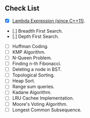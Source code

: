 Check List
---

- [x] [Lambda Expression (since C++11)](https://en.cppreference.com/w/cpp/language/lambda).
- [.] Breadth First Search.
- [.] Depth First Search.
- [ ] Huffman Coding.
- [ ] KMP Algorithm.
- [ ] N-Queen Problem.
- [ ] Finding n-th Fibonacci.
- [ ] Deleting a node in BST.
- [ ] Topological Sorting.
- [ ] Heap Sort.
- [ ] Range sum queries.
- [ ] Kadane Algorithm.
- [ ] LRU Cachee Implementation.
- [ ] Moore's Voting Algorithm.
- [ ] Longest Common Subsequence.
